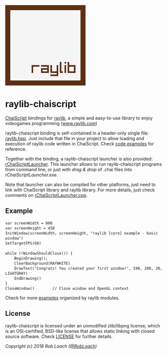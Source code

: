 <img src="logo/raylib_256x256.png" width=256>

# raylib-chaiscript

[ChaiScript](https://chaiscript.com) bindings for [raylib](https://www.raylib.com/), a simple and easy-to-use library to enjoy videogames programming (www.raylib.com)

raylib-chaiscript binding is self-contained in a header-only single file: [raylib.hpp](include/chaiscript/extras/raylib.hpp). Just include that file
in your project to allow loading and execution of raylib code written in ChaiScript. Check [code examples](examples) for reference.

Together with the binding, a raylib-chaiscript launcher is also provided: [rChaiScriptLauncher](tools/rChaiScriptLauncher/rChaiScriptLauncher.cpp). This launcher allows to run raylib-chaiscript
programs from command line, or just with *drag & drop* of .chai files into *rChaiScriptLauncher.exe*.

Note that launcher can also be compiled for other platforms, just need to link with ChaiScript library and raylib library. 
For more details, just check comments on [rChaiScriptLauncher.cpp](tools/rChaiScriptLauncher/rChaiScriptLauncher.cpp).

## Example

``` chaiscript
var screenWidth = 800
var screenHeight = 450
InitWindow(screenWidth, screenHeight, "raylib [core] example - basic window")
SetTargetFPS(60)

while (!WindowShouldClose()) {
    BeginDrawing();
    ClearBackground(RAYWHITE)
    DrawText("Congrats! You created your first window!", 190, 200, 20, LIGHTGRAY)
    EndDrawing()
}
CloseWindow()        // Close window and OpenGL context
```

Check for more [examples](examples) organized by raylib modules.

## License

raylib-chaiscript is licensed under an unmodified zlib/libpng license, which is an OSI-certified, 
BSD-like license that allows static linking with closed source software. Check [LICENSE](LICENSE) for further details.
	
*Copyright (c) 2018 Rob Loach ([@RobLoach](https://twitter.com/RobLoach))*

